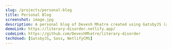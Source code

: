 ```yaml
---
slug: /projects/personal-blog
title: Personal Blog
screenshot: image.jpg
description: A personal blog of Devesh Mhatre created using GatsbyJS (a ReactJS framework) and Netlify CMS.
demoLink: https://literary-disorder.netlify.app/
codeLink: https://github.com/DeveshMhatre/literary-disorder
techUsed: [GatsbyJS, Sass, NetlifyCMS]
---
```

